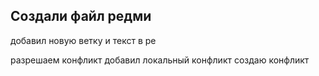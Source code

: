 ## Создали файл редми

добавил новую ветку и текст в ре

разрешаем конфликт
добавил локальный конфликт
создаю конфликт
